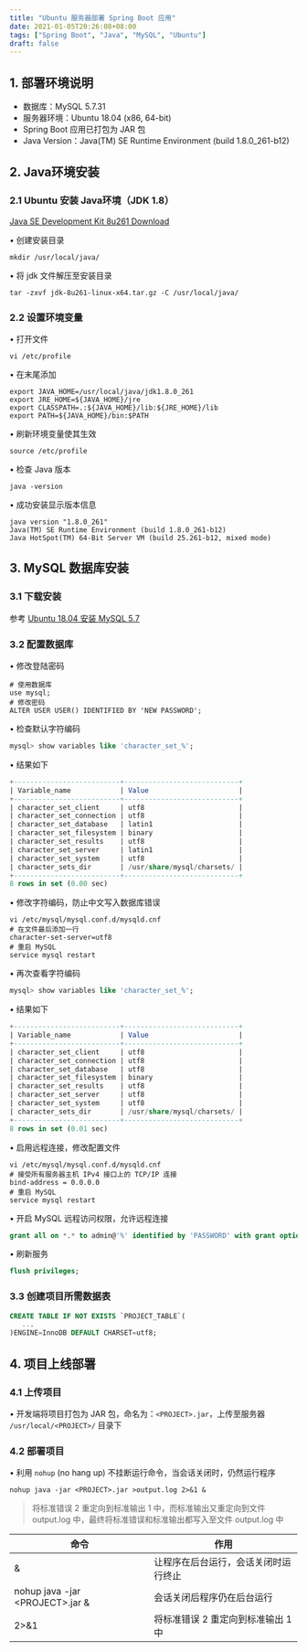 ```yaml
---
title: "Ubuntu 服务器部署 Spring Boot 应用"
date: 2021-01-05T20:26:08+08:00
tags: ["Spring Boot", "Java", "MySQL", "Ubuntu"]
draft: false
---
```


## 1. 部署环境说明
* 数据库：MySQL 5.7.31
* 服务器环境：Ubuntu 18.04 (x86, 64-bit)
* Spring Boot 应用已打包为 JAR 包
* Java Version：Java(TM) SE Runtime Environment (build 1.8.0_261-b12)

## 2. Java环境安装
### 2.1 Ubuntu 安装 Java环境（JDK 1.8）
[Java SE Development Kit 8u261 Download](https://www.oracle.com/java/technologies/javase/javase8u211-later-archive-downloads.html#:~:text=linux%2Dx64.rpm-,Linux%20x64%20Compressed%20Archive,-85.55%20MB)

•	创建安装目录
```shell
mkdir /usr/local/java/
```

•	将 jdk 文件解压至安装目录
```shell
tar -zxvf jdk-8u261-linux-x64.tar.gz -C /usr/local/java/
```

### 2.2 设置环境变量
•  打开文件
```shell
vi /etc/profile
```

•	在末尾添加
```shell
export JAVA_HOME=/usr/local/java/jdk1.8.0_261
export JRE_HOME=${JAVA_HOME}/jre
export CLASSPATH=.:${JAVA_HOME}/lib:${JRE_HOME}/lib
export PATH=${JAVA_HOME}/bin:$PATH
```

•	刷新环境变量使其生效
```shell
source /etc/profile
```

•	检查 Java  版本
```shell
java -version
```

•	成功安装显示版本信息
```shell
java version "1.8.0_261"
Java(TM) SE Runtime Environment (build 1.8.0_261-b12)
Java HotSpot(TM) 64-Bit Server VM (build 25.261-b12, mixed mode)
```

## 3. MySQL 数据库安装
### 3.1 下载安装
参考 [Ubuntu 18.04 安装 MySQL 5.7](https://oddfry.github.io/blog/zh-cn/post/install-mysql-5.7-on-ubuntu-18.04/)

### 3.2 配置数据库
•	修改登陆密码
```shell
# 使用数据库
use mysql;
# 修改密码
ALTER USER USER() IDENTIFIED BY 'NEW PASSWORD';
```

•	检查默认字符编码
```sql
mysql> show variables like 'character_set_%';
```
•	结果如下
```sql
+--------------------------+----------------------------+
| Variable_name            | Value                      |
+--------------------------+----------------------------+
| character_set_client     | utf8                       |
| character_set_connection | utf8                       |
| character_set_database   | latin1                     |
| character_set_filesystem | binary                     |
| character_set_results    | utf8                       |
| character_set_server     | latin1                     |
| character_set_system     | utf8                       |
| character_sets_dir       | /usr/share/mysql/charsets/ |
+--------------------------+----------------------------+
8 rows in set (0.00 sec)
```

•	修改字符编码，防止中文写入数据库错误
```shell
vi /etc/mysql/mysql.conf.d/mysqld.cnf
# 在文件最后添加一行
character-set-server=utf8
# 重启 MySQL
service mysql restart
```

•	再次查看字符编码
```sql
mysql> show variables like 'character_set_%';
```
•	结果如下
```sql
+--------------------------+----------------------------+
| Variable_name            | Value                      |
+--------------------------+----------------------------+
| character_set_client     | utf8                       |
| character_set_connection | utf8                       |
| character_set_database   | utf8                       |
| character_set_filesystem | binary                     |
| character_set_results    | utf8                       |
| character_set_server     | utf8                       |
| character_set_system     | utf8                       |
| character_sets_dir       | /usr/share/mysql/charsets/ |
+--------------------------+----------------------------+
8 rows in set (0.01 sec)
```

•	启用远程连接，修改配置文件
```shell
vi /etc/mysql/mysql.conf.d/mysqld.cnf
# 接受所有服务器主机 IPv4 接口上的 TCP/IP 连接
bind-address = 0.0.0.0
# 重启 MySQL
service mysql restart
```

•	开启 MySQL 远程访问权限，允许远程连接
```sql
grant all on *.* to admin@'%' identified by 'PASSWORD' with grant option;
```

•	刷新服务
```sql
flush privileges;
```

### 3.3 创建项目所需数据表
```sql
CREATE TABLE IF NOT EXISTS `PROJECT_TABLE`(
   ...
)ENGINE=InnoDB DEFAULT CHARSET=utf8;
```

## 4. 项目上线部署
### 4.1 上传项目
•	开发端将项目打包为 JAR 包，命名为：`<PROJECT>.jar`，上传至服务器 `/usr/local/<PROJECT>/` 目录下
### 4.2 部署项目
•	利用 `nohup` (no hang up) 不挂断运行命令，当会话关闭时，仍然运行程序
```shell
nohup java -jar <PROJECT>.jar >output.log 2>&1 &
```
> 将标准错误 2 重定向到标准输出 1 中，而标准输出又重定向到文件 output.log 中，最终将标准错误和标准输出都写入至文件 output.log 中

| 命令 | 作用 |
| ------ | ------ |
| & | 让程序在后台运行，会话关闭时运行终止 |
| nohup java -jar \<PROJECT>.jar & | 会话关闭后程序仍在后台运行 |
| 2>&1 | 将标准错误 2 重定向到标准输出 1 中 |